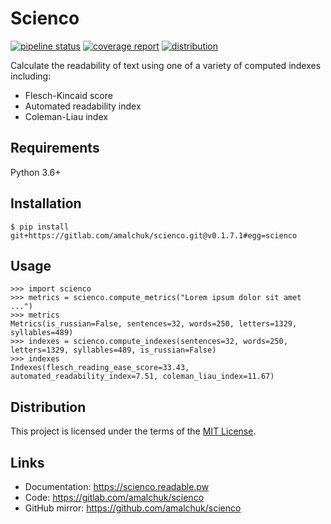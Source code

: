 Scienco
=======
[![pipeline status][pipeline]][homepage]
[![coverage report][coverage]][homepage]
[![distribution][license]](LICENSE)

Calculate the readability of text using one of a variety of computed indexes including:

- Flesch-Kincaid score
- Automated readability index
- Coleman-Liau index

Requirements
------------
Python 3.6+

Installation
------------
```
$ pip install git+https://gitlab.com/amalchuk/scienco.git@v0.1.7.1#egg=scienco
```

Usage
-----
```pycon
>>> import scienco
>>> metrics = scienco.compute_metrics("Lorem ipsum dolor sit amet ...")
>>> metrics
Metrics(is_russian=False, sentences=32, words=250, letters=1329, syllables=489)
>>> indexes = scienco.compute_indexes(sentences=32, words=250, letters=1329, syllables=489, is_russian=False)
>>> indexes
Indexes(flesch_reading_ease_score=33.43, automated_readability_index=7.51, coleman_liau_index=11.67)
```

Distribution
------------
This project is licensed under the terms of the [MIT License](LICENSE).

Links
-----
- Documentation: <https://scienco.readable.pw>
- Code: <https://gitlab.com/amalchuk/scienco>
- GitHub mirror: <https://github.com/amalchuk/scienco>

[homepage]: <https://gitlab.com/amalchuk/scienco>
[pipeline]: <https://gitlab.com/amalchuk/scienco/badges/master/pipeline.svg?style=flat-square>
[coverage]: <https://gitlab.com/amalchuk/scienco/badges/master/coverage.svg?style=flat-square>
[license]: <https://img.shields.io/github/license/amalchuk/scienco?color=blue&style=flat-square>
